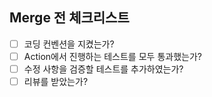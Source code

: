 <!-- 이곳에 PR 내용을 작성하세요 -->

## Merge 전 체크리스트

- [ ] 코딩 컨벤션을 지켰는가?
- [ ] Action에서 진행하는 테스트를 모두 통과했는가?
- [ ] 수정 사항을 검증할 테스트를 추가하였는가?
- [ ] 리뷰를 받았는가?
